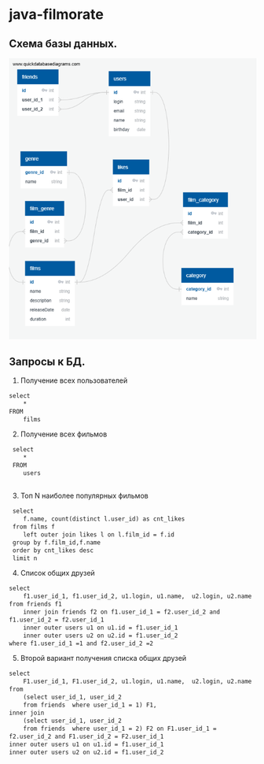 # java-filmorate

## Схема базы данных.

![Схема базы данных.](FilmorateDB.png)

## Запросы к БД.

1. Получение всех пользователей

```
select 
	*
FROM
	films

```

2. Получение всех фильмов

```
 select 
	* 
 FROM
	users
	
```

3. Топ N наиболее популярных фильмов

```
 select 
	f.name, count(distinct l.user_id) as cnt_likes
 from films f
	left outer join likes l on l.film_id = f.id
 group by f.film_id,f.name
 order by cnt_likes desc
 limit n
```

4. Cписок общих друзей

```
select
	f1.user_id_1, f1.user_id_2, u1.login, u1.name,  u2.login, u2.name
from friends f1
	inner join friends f2 on f1.user_id_1 = f2.user_id_2 and f1.user_id_2 = f2.user_id_1
	inner outer users u1 on u1.id = f1.user_id_1
	inner outer users u2 on u2.id = f1.user_id_2
where f1.user_id_1 =1 and f2.user_id_2 =2
```

5. Второй вариант получения списка общих друзей
```
select  
	F1.user_id_1, F1.user_id_2, u1.login, u1.name,  u2.login, u2.name
from
	(select user_id_1, user_id_2
	from friends  where user_id_1 = 1) F1,
inner join 
	(select user_id_1, user_id_2
	from friends  where user_id_1 = 2) F2 on F1.user_id_1 = f2.user_id_2 and F1.user_id_2 = F2.user_id_1
inner outer users u1 on u1.id = f1.user_id_1
inner outer users u2 on u2.id = f1.user_id_2
```

